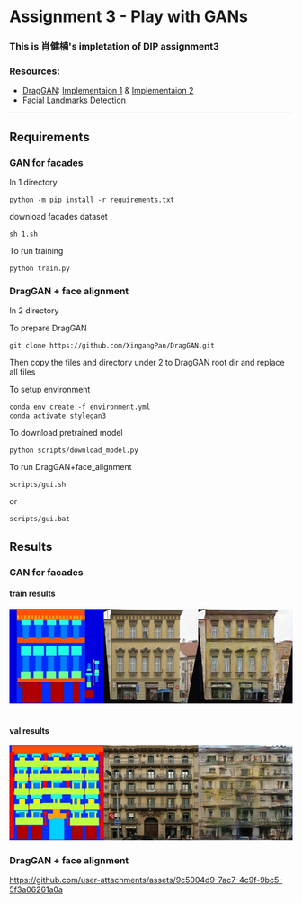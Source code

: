 # Assignment 3 - Play with GANs

### This is 肖健楠's impletation of DIP assignment3

### Resources:
- [DragGAN](https://vcai.mpi-inf.mpg.de/projects/DragGAN/): [Implementaion 1](https://github.com/XingangPan/DragGAN) & [Implementaion 2](https://github.com/OpenGVLab/DragGAN)
- [Facial Landmarks Detection](https://github.com/1adrianb/face-alignment)

---
## Requirements

### GAN for facades

In 1 directory

```setup
python -m pip install -r requirements.txt
```

download facades dataset

```dataset
sh 1.sh
```

To run training

```train
python train.py
```

### DragGAN + face alignment
In 2 directory

To prepare DragGAN

```DragGAN
git clone https://github.com/XingangPan/DragGAN.git
```

Then copy the files and directory under 2 to DragGAN root dir and replace all files

To setup environment

```env
conda env create -f environment.yml
conda activate stylegan3
```

To download pretrained model

```
python scripts/download_model.py
```

To run DragGAN+face_alignment

```run
scripts/gui.sh
```
or
```
scripts/gui.bat
```

## Results

### GAN for facades
#### train results
![image](1/train.png)  

#### val results
![image](1/val.png)

### DragGAN + face alignment


https://github.com/user-attachments/assets/9c5004d9-7ac7-4c9f-9bc5-5f3a06261a0a

